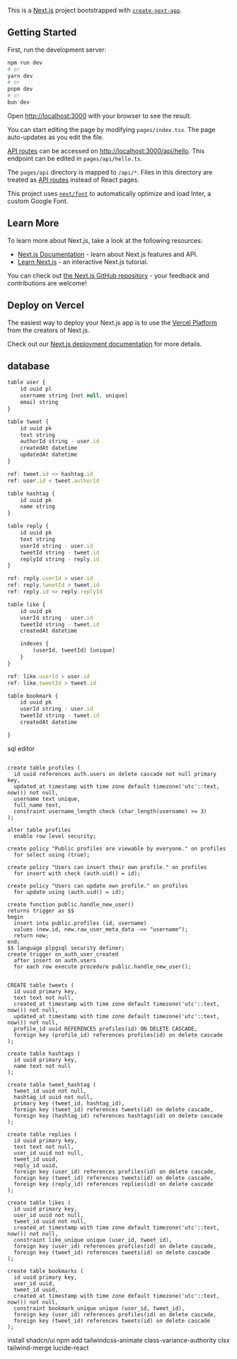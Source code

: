 This is a [Next.js](https://nextjs.org/) project bootstrapped with [`create-next-app`](https://github.com/vercel/next.js/tree/canary/packages/create-next-app).

## Getting Started

First, run the development server:

```bash
npm run dev
# or
yarn dev
# or
pnpm dev
# or
bun dev
```

Open [http://localhost:3000](http://localhost:3000) with your browser to see the result.

You can start editing the page by modifying `pages/index.tsx`. The page auto-updates as you edit the file.

[API routes](https://nextjs.org/docs/api-routes/introduction) can be accessed on [http://localhost:3000/api/hello](http://localhost:3000/api/hello). This endpoint can be edited in `pages/api/hello.ts`.

The `pages/api` directory is mapped to `/api/*`. Files in this directory are treated as [API routes](https://nextjs.org/docs/api-routes/introduction) instead of React pages.

This project uses [`next/font`](https://nextjs.org/docs/basic-features/font-optimization) to automatically optimize and load Inter, a custom Google Font.

## Learn More

To learn more about Next.js, take a look at the following resources:

- [Next.js Documentation](https://nextjs.org/docs) - learn about Next.js features and API.
- [Learn Next.js](https://nextjs.org/learn) - an interactive Next.js tutorial.

You can check out [the Next.js GitHub repository](https://github.com/vercel/next.js/) - your feedback and contributions are welcome!

## Deploy on Vercel

The easiest way to deploy your Next.js app is to use the [Vercel Platform](https://vercel.com/new?utm_medium=default-template&filter=next.js&utm_source=create-next-app&utm_campaign=create-next-app-readme) from the creators of Next.js.

Check out our [Next.js deployment documentation](https://nextjs.org/docs/deployment) for more details.

## database

```js
table user {
    id uuid pl
    username string [not null, unique]
    email string
}

table tweet {
    id uuid pk
    text string
    authorId string - user.id
    createdAt datetime
    updatedAt datetime
}

ref: tweet.id <> hashtag.id
ref: user.id < tweet.authorId

table hashtag {
    id uuid pk
    name string
}

table reply {
    id uuid pk
    text string
    userId string - user.id
    tweetId string - tweet.id
    replyId string - reply.id
}

ref: reply.userId > user.id
ref: reply.tweetId > tweet.id
ref: reply.id <> reply.replyId

table like {
    id uuid pk
    userId string - user.id
    tweetId string - tweet.id
    createdAt datetime

    indexes {
        (userId, tweetId) [unique]
    }
}

ref: like.userId > user.id
ref: like.tweetId > tweet.id

table bookmark {
    id uuid pk
    userId string - user.id
    tweetId string - tweet.id
    createdAt datetime

}
```

sql editor

```

create table profiles (
  id uuid references auth.users on delete cascade not null primary key,
  updated_at timestamp with time zone default timezone('utc'::text, now()) not null,
  username text unique,
  full_name text,
  constraint username_length check (char_length(username) >= 3)
);

alter table profiles
  enable row level security;

create policy "Public profiles are viewable by everyone." on profiles
  for select using (true);

create policy "Users can insert their own profile." on profiles
  for insert with check (auth.uid() = id);

create policy "Users can update own profile." on profiles
  for update using (auth.uid() = id);

create function public.handle_new_user()
returns trigger as $$
begin
  insert into public.profiles (id, username)
  values (new.id, new.raw_user_meta_data ->> "username");
  return new;
end;
$$ language plpgsql security definer;
create trigger on_auth_user_created
  after insert on auth.users
  for each row execute procedure public.handle_new_user();


CREATE table tweets (
  id uuid primary key,
  text text not null,
  created_at timestamp with time zone default timezone('utc'::text, now()) not null,
  updated_at timestamp with time zone default timezone('utc'::text, now()) not null,
  profile_id uuid REFERENCES profiles(id) ON DELETE CASCADE,
  foreign key (profile_id) references profiles(id) on delete cascade
);

create table hashtags (
  id uuid primary key,
  name text not null
);

create table tweet_hashtag (
  tweet_id uuid not null,
  hashtag_id uuid not null,
  primary key (tweet_id, hashtag_id),
  foreign key (tweet_id) references tweets(id) on delete cascade,
  foreign key (hashtag_id) references hashtags(id) on delete cascade
);

create table replies (
  id uuid primary key,
  text text not null,
  user_id uuid not null,
  tweet_id uuid,
  reply_id uuid,
  foreign key (user_id) references profiles(id) on delete cascade,
  foreign key (tweet_id) references tweets(id) on delete cascade,
  foreign key (reply_id) references replies(id) on delete cascade
);

create table likes (
  id uuid primary key,
  user_id uuid not null,
  tweet_id uuid not null,
  created_at timestamp with time zone default timezone('utc'::text, now()) not null,
  constraint like_unique unique (user_id, tweet_id),
  foreign key (user_id) references profiles(id) on delete cascade,
  foreign key (tweet_id) references tweets(id) on delete cascade
);

create table bookmarks (
  id uuid primary key,
  user_id uuid,
  tweet_id uuid,
  created_at timestamp with time zone default timezone('utc'::text, now()) not null,
  constraint bookmark_unique unique (user_id, tweet_id),
  foreign key (user_id) references profiles(id) on delete cascade,
  foreign key (tweet_id) references tweets(id) on delete cascade
);

```

install shadcn/ui
npm add tailwindcss-animate class-variance-authority clsx tailwind-merge lucide-react
